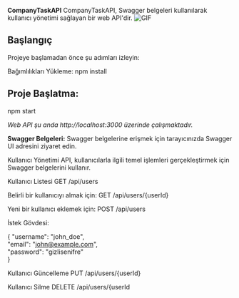 **CompanyTaskAPI**
CompanyTaskAPI, Swagger belgeleri kullanılarak kullanıcı yönetimi sağlayan bir web API'dir.
![GIF](https://assets.materialup.com/uploads/01c5d625-db50-4124-9e1b-3ada4a6fd266/preview.gif)

 ## Başlangıç
Projeye başlamadan önce şu adımları izleyin:

Bağımlılıkları Yükleme:
npm install 

## Proje Başlatma:
npm start

*Web API şu anda http://localhost:3000 üzerinde çalışmaktadır.*

**Swagger Belgeleri:**
Swagger belgelerine erişmek için tarayıcınızda Swagger UI adresini ziyaret edin.

Kullanıcı Yönetimi
API, kullanıcılarla ilgili temel işlemleri gerçekleştirmek için Swagger belgelerini kullanır.

Kullanıcı Listesi
GET /api/users

Belirli bir kullanıcıyı almak için:
GET /api/users/{userId}

Yeni bir kullanıcı eklemek için:
POST /api/users

İstek Gövdesi:

{
"username": "john_doe",  
"email": "john@example.com",  
"password": "gizlisenifre"  
}

Kullanıcı Güncelleme
PUT /api/users/{userId}

Kullanıcı Silme
DELETE /api/users/{userId
